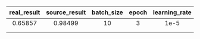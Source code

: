 | real_result | source_result | batch_size | epoch | learning_rate | optimizer | loss_function | 显存占用 |
| :---------: | :-----------: | :--------: | :---: | :-----------: | :-------: | :-----------: | :------: |
|   0.65857   |    0.98499    |     10     |   3   |     1e-5      |   AdamW   |               |  4309MB  |
|             |               |            |       |               |           |               |          |
|             |               |            |       |               |           |               |          |


